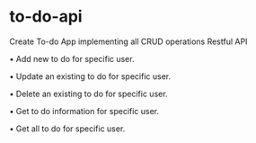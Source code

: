 # to-do-api
Create To-do App implementing all CRUD operations Restful API

• Add new to do for specific user.

• Update an existing to do for specific user.

• Delete an existing to do for specific user.

• Get to do information for specific user.

• Get all to do for specific user.
